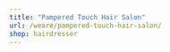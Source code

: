 ```yaml
---
title: "Pampered Touch Hair Salon"
url: /weare/pampered-touch-hair-salon/
shop: hairdresser
---
```

